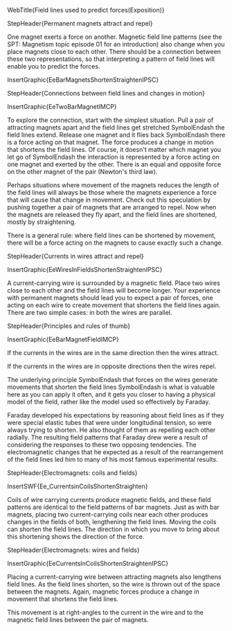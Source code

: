 WebTitle{Field lines used to predict forces(Exposition)}

StepHeader{Permanent magnets attract and repel}

One magnet exerts a force on another. Magnetic field line patterns (see the SPT: Magnetism topic episode 01 for an introduction) also change when you place magnets close to each other. There should be a connection between these two representations, so that interpreting a pattern of field lines will enable you to predict the forces.

InsertGraphic{EeBarMagnetsShortenStraightenIPSC}

StepHeader{Connections between field lines and changes in motion}

InsertGraphic{EeTwoBarMagnetIMCP}

To explore the connection, start with the simplest situation. Pull a pair of attracting magnets apart and the field lines get stretched SymbolEndash the field lines extend. Release one magnet and it flies back SymbolEndash there is a force acting on that magnet. The force produces a change in motion that shortens the field lines. Of course, it doesn't matter which magnet you let go of SymbolEndash the interaction is represented by a force acting on one magnet and exerted by the other. There is an equal and opposite force on the other magnet of the pair (Newton's third law).

Perhaps situations where movement of the magnets reduces the length of the field lines will always be those where the magnets experience a force that will cause that change in movement. Check out this speculation by pushing together a pair of magnets that are arranged to repel. Now when the magnets are released they fly apart, and the field lines are shortened, mostly by straightening.

There is a general rule: where field lines can be shortened by movement, there will be a force acting on the magnets to cause exactly such a change.

StepHeader{Currents in wires attract and repel}

InsertGraphic{EeWiresInFieldsShortenStraightenIPSC}

A current-carrying wire is surrounded by a magnetic field. Place two wires close to each other and the field lines will become longer. Your experience with permanent magnets should lead you to expect a pair of forces, one acting on each wire to create movement that shortens the field lines again. There are two simple cases: in both the wires are parallel.

StepHeader{Principles and rules of thumb}

InsertGraphic{EeBarMagnetFieldIMCP}

If the currents in the wires are in the same direction then the wires attract.

If the currents in the wires are in opposite directions then the wires repel.

The underlying principle SymbolEndash that forces on the wires generate movements that shorten the field lines SymbolEndash is what is valuable here as you can apply it often, and it gets you closer to having a physical model of the field, rather like the model used so effectively by Faraday.

Faraday developed his expectations by reasoning about field lines as if they were special elastic tubes that were under longitudinal tension, so were always trying to shorten. He also thought of them as repelling each other radially. The resulting field patterns that Faraday drew were a result of considering the responses to these two opposing tendencies. The electromagnetic changes that he expected as a result of the rearrangement of the field lines led him to many of his most famous experimental results.

StepHeader{Electromagnets: coils and fields}

InsertSWF{Ee_CurrentsinCoilsShortenStraighten}

Coils of wire carrying currents produce magnetic fields, and these field patterns are identical to the field patterns of bar magnets. Just as with bar magnets, placing two current-carrying coils near each other produces changes in the fields of both, lengthening the field lines. Moving the coils can shorten the field lines. The direction in which you move to bring about this shortening shows the direction of the force.

StepHeader{Electromagnets: wires and fields}

InsertGraphic{EeCurrentsInCoilsShortenStraightenIPSC}

Placing a current-carrying wire between attracting magnets also lengthens field lines. As the field lines shorten, so the wire is thrown out of the space between the magnets. Again, magnetic forces produce a change in movement that shortens the field lines.

This movement is at right-angles to the current in the wire and to the magnetic field lines between the pair of magnets.

